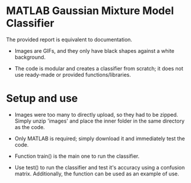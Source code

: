 # MATLAB Gaussian Mixture Model Classifier

The provided report is equivalent to documentation.

- Images are GIFs, and they only have black shapes against a white background.

- The code is modular and creates a classifier from scratch; it does not use ready-made or provided functions/libraries.

# Setup and use

- Images were too many to directly upload, so they had to be zipped. Simply unzip 'images' and place the inner folder in the same directory as the code.

- Only MATLAB is required; simply download it and immediately test the code.

- Function train() is the main one to run the classifier. 

- Use test() to run the classifier and test it's accuracy using a confusion matrix. Additionally, the function can be used as an example of use.
